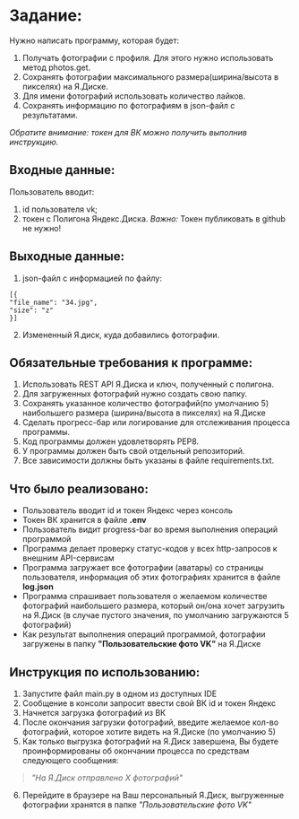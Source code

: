 # Задание:
Нужно написать программу, которая будет:

1. Получать фотографии с профиля. Для этого нужно использовать метод photos.get.
2. Сохранять фотографии максимального размера(ширина/высота в пикселях) на Я.Диске.
3. Для имени фотографий использовать количество лайков.
4. Сохранять информацию по фотографиям в json-файл с результатами.

*Обратите внимание: токен для ВК можно получить выполнив инструкцию.*

## Входные данные:
Пользователь вводит:

1. id пользователя vk;
2. токен с Полигона Яндекс.Диска. _Важно:_ Токен публиковать в github не нужно!
## Выходные данные:
1. json-файл с информацией по файлу: 
```
[{
"file_name": "34.jpg",
"size": "z"
}]
```
2. Измененный Я.диск, куда добавились фотографии.

## Обязательные требования к программе:
1. Использовать REST API Я.Диска и ключ, полученный с полигона.
2. Для загруженных фотографий нужно создать свою папку.
3. Сохранять указанное количество фотографий(по умолчанию 5) наибольшего размера (ширина/высота в пикселях) на Я.Диске
4. Сделать прогресс-бар или логирование для отслеживания процесса программы.
5. Код программы должен удовлетворять PEP8.
6. У программы должен быть свой отдельный репозиторий.
7. Все зависимости должны быть указаны в файле requiremеnts.txt.​

## Что было реализовано:

- Пользователь вводит id и токен Яндекс через консоль
- Токен ВК хранится в файле **.env**
- Пользователь видит progress-bar во время выполнения операций программой
- Программа делает проверку статус-кодов у всех http-запросов к внешним API-сервисам
- Программа загружает все фотографии (аватары) со страницы пользователя, информация об этих фотографиях хранится в файле **log.json**
- Программа спрашивает пользователя о желаемом количестве фотографий наибольшего размера, который он/она хочет загрузить на Я.Диск (в случае пустого значения, по умолчанию загружаются 5 фотографий)
- Как результат выполнения операций программой, фотографии загружены в папку **"Пользовательские фото VK"** на Я.Диске

## Инструкция по использованию:
1. Запустите файл main.py в одном из доступных IDE
2. Сообщение в консоли запросит ввести свой ВК id и токен Яндекс 
3. Начнется загрузка фотографий из ВК
4. После окончания загрузки фотографий, введите желаемое кол-во фотографий, которое хотите видеть на Я.Диске (по умолчанию 5)
5. Как только выгрузка фотографий на Я.Диск завершена, Вы будете проинформированы об окончании процесса по средствам следующего сообщения:
>_"На Я.Диск отправлено Х фотографий"_
6. Перейдите в браузере на Ваш персональный Я.Диск, выгруженные фотографии хранятся в папке _"Пользовательские фото VK"_